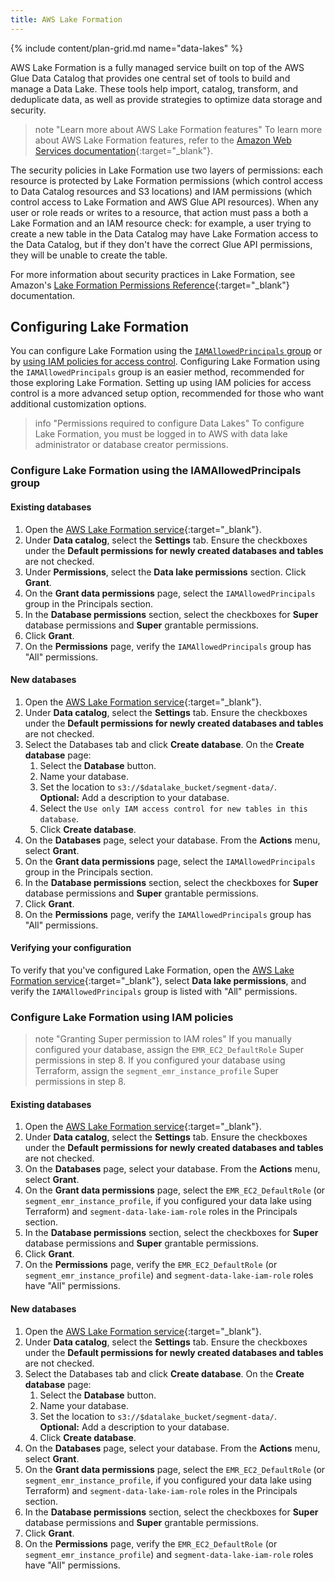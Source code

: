 ```yaml
---
title: AWS Lake Formation
---
```


{% include content/plan-grid.md name="data-lakes" %}

AWS Lake Formation is a fully managed service built on top of the AWS Glue Data Catalog that provides one central set of tools to build and manage a Data Lake. These tools help import, catalog, transform, and deduplicate data, as well as provide strategies to optimize data storage and security.

> note "Learn more about AWS Lake Formation features"
> To learn more about AWS Lake Formation features, refer to the [Amazon Web Services documentation](https://aws.amazon.com/lake-formation/features/){:target="_blank"}.

The security policies in Lake Formation use two layers of permissions: each resource is protected by Lake Formation permissions (which control access to Data Catalog resources and S3 locations) and IAM permissions (which control access to Lake Formation and AWS Glue API resources). When any user or role reads or writes to a resource, that action must pass a both a Lake Formation and an IAM resource check: for example, a user trying to create a new table in the Data Catalog may have Lake Formation access to the Data Catalog, but if they don't have the correct Glue API permissions, they will be unable to create the table. 

For more information about security practices in Lake Formation, see Amazon's [Lake Formation Permissions Reference](https://docs.aws.amazon.com/lake-formation/latest/dg/lf-permissions-reference.html){:target="_blank"} documentation. 

## Configuring Lake Formation
You can configure Lake Formation using the [`IAMAllowedPrincipals` group](#configuring-lake-formation-using-the-iamallowedprincipals-group) or by [using IAM policies for access control](#configuring-lake-formation-using-iam-policies). Configuring Lake Formation using the `IAMAllowedPrincipals` group is an easier method, recommended for those exploring Lake Formation. Setting up using IAM policies for access control is a more advanced setup option, recommended for those who want additional customization options. 

> info "Permissions required to configure Data Lakes"
> To configure Lake Formation, you must be logged in to AWS with data lake administrator or database creator permissions. 

### Configure Lake Formation using the IAMAllowedPrincipals group

#### Existing databases
1. Open the [AWS Lake Formation service](https://console.aws.amazon.com/lakeformation/){:target="_blank"}.
2. Under **Data catalog**, select the **Settings** tab. Ensure the checkboxes under the **Default permissions for newly created databases and tables** are not checked. 
3. Under **Permissions**, select the **Data lake permissions** section. Click **Grant**.
4. On the **Grant data permissions** page, select the `IAMAllowedPrincipals` group in the Principals section.
5. In the **Database permissions** section, select the checkboxes for **Super** database permissions and **Super** grantable permissions.
6. Click **Grant**. 
7. On the **Permissions** page, verify the `IAMAllowedPrincipals` group has "All" permissions.

#### New databases
1. Open the [AWS Lake Formation service](https://console.aws.amazon.com/lakeformation/){:target="_blank"}.
2. Under **Data catalog**, select the **Settings** tab. Ensure the checkboxes under the **Default permissions for newly created databases and tables** are not checked. 
3. Select the Databases tab and click **Create database**. On the **Create database** page:
    1. Select the **Database** button.
    2. Name your database. 
    3. Set the location to `s3://$datalake_bucket/segment-data/`. <br/> **Optional:** Add a description to your database.
    4. Select the `Use only IAM access control for new tables in this database`.
    5. Click **Create database**.
4. On the **Databases** page, select your database. From the **Actions** menu, select **Grant**. 
5. On the **Grant data permissions** page, select the `IAMAllowedPrincipals` group in the Principals section.
6. In the **Database permissions** section, select the checkboxes for **Super** database permissions and **Super** grantable permissions.
7. Click **Grant**. 
8. On the **Permissions** page, verify the `IAMAllowedPrincipals` group has "All" permissions.

#### Verifying your configuration
To verify that you've configured Lake Formation, open the [AWS Lake Formation service](https://console.aws.amazon.com/lakeformation/){:target="_blank"}, select **Data lake permissions**, and verify the `IAMAllowedPrincipals` group is listed with "All" permissions.

### Configure Lake Formation using IAM policies

> note "Granting Super permission to IAM roles"
> If you manually configured your database, assign the `EMR_EC2_DefaultRole` Super permissions in step 8. If you configured your database using Terraform, assign the `segment_emr_instance_profile` Super permissions in step 8. 

#### Existing databases
1. Open the [AWS Lake Formation service](https://console.aws.amazon.com/lakeformation/){:target="_blank"}.
2. Under **Data catalog**, select the **Settings** tab. Ensure the checkboxes under the **Default permissions for newly created databases and tables** are not checked.
3. On the **Databases** page, select your database. From the **Actions** menu, select **Grant**. 
5. On the **Grant data permissions** page, select the `EMR_EC2_DefaultRole` (or `segment_emr_instance_profile`, if you configured your data lake using Terraform) and `segment-data-lake-iam-role` roles in the Principals section.
6. In the **Database permissions** section, select the checkboxes for **Super** database permissions and **Super** grantable permissions.
7. Click **Grant**. 
8. On the **Permissions** page, verify the `EMR_EC2_DefaultRole` (or `segment_emr_instance_profile`) and `segment-data-lake-iam-role` roles have "All" permissions.

#### New databases
1. Open the [AWS Lake Formation service](https://console.aws.amazon.com/lakeformation/){:target="_blank"}.
2. Under **Data catalog**, select the **Settings** tab. Ensure the checkboxes under the **Default permissions for newly created databases and tables** are not checked.
3. Select the Databases tab and click **Create database**. On the **Create database** page:
    1. Select the **Database** button.
    2. Name your database. 
    3. Set the location to `s3://$datalake_bucket/segment-data/`. <br/> **Optional:** Add a description to your database.
    4. Click **Create database**.
4. On the **Databases** page, select your database. From the **Actions** menu, select **Grant**. 
5. On the **Grant data permissions** page, select the `EMR_EC2_DefaultRole` (or `segment_emr_instance_profile`, if you configured your data lake using Terraform) and `segment-data-lake-iam-role` roles in the Principals section.
6. In the **Database permissions** section, select the checkboxes for **Super** database permissions and **Super** grantable permissions.
7. Click **Grant**. 
8. On the **Permissions** page, verify the `EMR_EC2_DefaultRole` (or `segment_emr_instance_profile`) and `segment-data-lake-iam-role` roles have "All" permissions. 